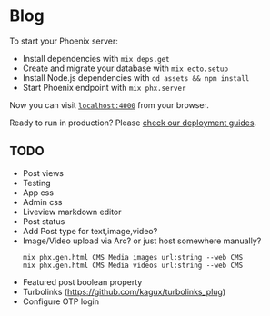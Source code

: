 # Blog

To start your Phoenix server:

  * Install dependencies with `mix deps.get`
  * Create and migrate your database with `mix ecto.setup`
  * Install Node.js dependencies with `cd assets && npm install`
  * Start Phoenix endpoint with `mix phx.server`

Now you can visit [`localhost:4000`](http://localhost:4000) from your browser.

Ready to run in production? Please [check our deployment guides](https://hexdocs.pm/phoenix/deployment.html).

## TODO
- Post views
- Testing
- App css
- Admin css
- Liveview markdown editor
- Post status
- Add Post type for text,image,video?
- Image/Video upload via Arc? or just host somewhere manually?
  ```
  mix phx.gen.html CMS Media images url:string --web CMS
  mix phx.gen.html CMS Media videos url:string --web CMS
  ```
- Featured post boolean property
- Turbolinks (https://github.com/kagux/turbolinks_plug)
- Configure OTP login
